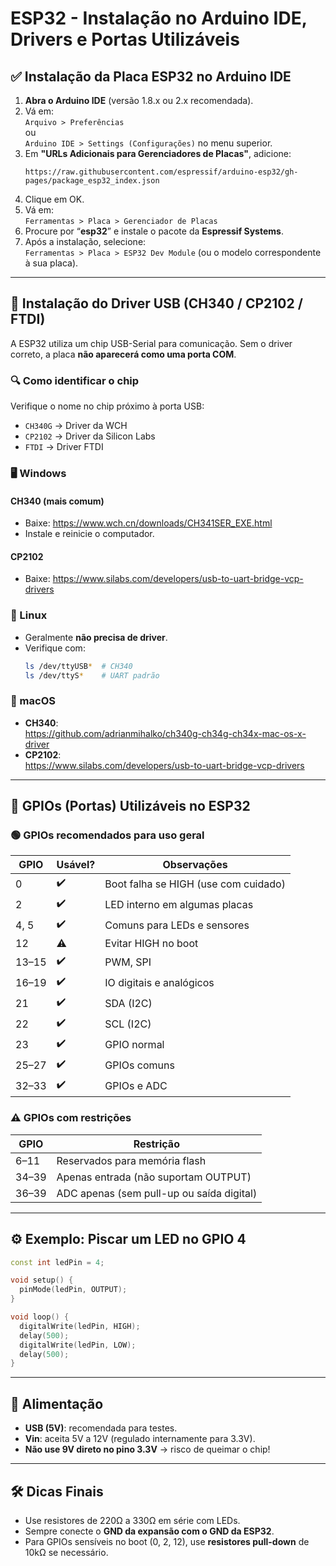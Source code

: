 
# ESP32 - Instalação no Arduino IDE, Drivers e Portas Utilizáveis

## ✅ Instalação da Placa ESP32 no Arduino IDE

1. **Abra o Arduino IDE** (versão 1.8.x ou 2.x recomendada).
2. Vá em:  
   `Arquivo > Preferências`  
   ou  
   `Arduino IDE > Settings (Configurações)` no menu superior.
3. Em **"URLs Adicionais para Gerenciadores de Placas"**, adicione:
   ```
   https://raw.githubusercontent.com/espressif/arduino-esp32/gh-pages/package_esp32_index.json
   ```
4. Clique em OK.
5. Vá em:  
   `Ferramentas > Placa > Gerenciador de Placas`
6. Procure por “**esp32**” e instale o pacote da **Espressif Systems**.
7. Após a instalação, selecione:  
   `Ferramentas > Placa > ESP32 Dev Module` (ou o modelo correspondente à sua placa).

---

## 🧰 Instalação do Driver USB (CH340 / CP2102 / FTDI)

A ESP32 utiliza um chip USB-Serial para comunicação. Sem o driver correto, a placa **não aparecerá como uma porta COM**.

### 🔍 Como identificar o chip

Verifique o nome no chip próximo à porta USB:

- `CH340G` → Driver da WCH
- `CP2102` → Driver da Silicon Labs
- `FTDI` → Driver FTDI

### 🖥️ Windows

#### CH340 (mais comum)

- Baixe: https://www.wch.cn/downloads/CH341SER_EXE.html
- Instale e reinicie o computador.

#### CP2102

- Baixe: https://www.silabs.com/developers/usb-to-uart-bridge-vcp-drivers

### 🐧 Linux

- Geralmente **não precisa de driver**.
- Verifique com:
  ```bash
  ls /dev/ttyUSB*  # CH340
  ls /dev/ttyS*    # UART padrão
  ```

### 🍎 macOS

- **CH340**:  
  https://github.com/adrianmihalko/ch340g-ch34g-ch34x-mac-os-x-driver  
- **CP2102**:  
  https://www.silabs.com/developers/usb-to-uart-bridge-vcp-drivers

---

## 🔌 GPIOs (Portas) Utilizáveis no ESP32

### 🟢 GPIOs recomendados para uso geral

| GPIO   | Usável? | Observações                          |
|--------|---------|--------------------------------------|
| 0      | ✔️       | Boot falha se HIGH (use com cuidado) |
| 2      | ✔️       | LED interno em algumas placas        |
| 4, 5   | ✔️       | Comuns para LEDs e sensores          |
| 12     | ⚠️       | Evitar HIGH no boot                  |
| 13–15  | ✔️       | PWM, SPI                             |
| 16–19  | ✔️       | IO digitais e analógicos             |
| 21     | ✔️       | SDA (I2C)                            |
| 22     | ✔️       | SCL (I2C)                            |
| 23     | ✔️       | GPIO normal                          |
| 25–27  | ✔️       | GPIOs comuns                         |
| 32–33  | ✔️       | GPIOs e ADC                          |

### ⚠️ GPIOs com restrições

| GPIO   | Restrição                                 |
|--------|--------------------------------------------|
| 6–11   | Reservados para memória flash              |
| 34–39  | Apenas entrada (não suportam OUTPUT)       |
| 36–39  | ADC apenas (sem pull-up ou saída digital)  |

---

## ⚙️ Exemplo: Piscar um LED no GPIO 4

```cpp
const int ledPin = 4;

void setup() {
  pinMode(ledPin, OUTPUT);
}

void loop() {
  digitalWrite(ledPin, HIGH);
  delay(500);
  digitalWrite(ledPin, LOW);
  delay(500);
}
```

---

## 🔋 Alimentação

- **USB (5V)**: recomendada para testes.
- **Vin**: aceita 5V a 12V (regulado internamente para 3.3V).
- **Não use 9V direto no pino 3.3V** → risco de queimar o chip!

---

## 🛠️ Dicas Finais

- Use resistores de 220Ω a 330Ω em série com LEDs.
- Sempre conecte o **GND da expansão com o GND da ESP32**.
- Para GPIOs sensíveis no boot (0, 2, 12), use **resistores pull-down** de 10kΩ se necessário.
